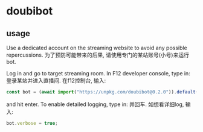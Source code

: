 # doubibot

## usage

Use a dedicated account on the streaming website to avoid any possible repercussions.
为了预防可能带来的后果, 请使用专门的某站账号(小号)来运行bot.

Log in and go to target streaming room. In F12 developer console, type in:
登录某站并进入直播间. 在f12控制台, 输入:

```javascript
const bot = (await import("https://unpkg.com/doubibot@0.2.0")).default();
```

and hit enter. To enable detailed logging, type in:
并回车. 如想看详细log, 输入:

```javascript
bot.verbose = true;
```
